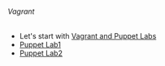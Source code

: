 ###### Vagrant 
  - Let's start with [Vagrant and Puppet Labs](https://github.com/boonchu/opslab/tree/vagrant1/vagrant)
  - [Puppet Lab1](https://github.com/boonchu/opslab/tree/vagrant1/vagrant/puppetlab1)
  - [Puppet Lab2](https://github.com/boonchu/opslab/tree/vagrant1/vagrant/puppetlab2)
